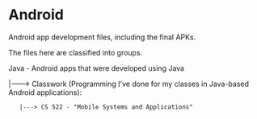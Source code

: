 # Android

Android app development files, including the final APKs.

The files here are classified into groups.

Java - Android apps that were developed using Java

   |---> Classwork (Programming I've done for my classes in Java-based Android applications):

       |---> CS 522 - "Mobile Systems and Applications"
